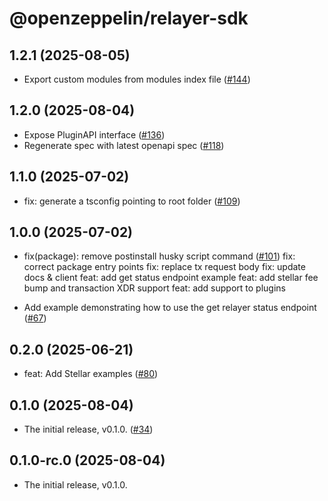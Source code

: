 # @openzeppelin/relayer-sdk


## 1.2.1 (2025-08-05)

- Export custom modules from modules index file ([#144](https://github.com/OpenZeppelin/openzeppelin-relayer-sdk/pull/144))

## 1.2.0 (2025-08-04)

- Expose PluginAPI interface ([#136](https://github.com/OpenZeppelin/openzeppelin-relayer-sdk/pull/136))
- Regenerate spec with latest openapi spec ([#118](https://github.com/OpenZeppelin/openzeppelin-relayer-sdk/pull/118))

## 1.1.0 (2025-07-02)

- fix: generate a tsconfig pointing to root folder ([#109](https://github.com/OpenZeppelin/openzeppelin-relayer-sdk/pull/109))

## 1.0.0 (2025-07-02)

- fix(package): remove postinstall husky script command ([#101](https://github.com/OpenZeppelin/openzeppelin-relayer-sdk/pull/101))
  fix: correct package entry points
  fix: replace tx request body
  fix: update docs & client
  feat: add get status endpoint example
  feat: add stellar fee bump and transaction XDR support
  feat: add support to plugins

- Add example demonstrating how to use the get relayer status endpoint ([#67](https://github.com/OpenZeppelin/openzeppelin-relayer-sdk/pull/67))

## 0.2.0 (2025-06-21)

- feat: Add Stellar examples ([#80](https://github.com/OpenZeppelin/openzeppelin-relayer-sdk/pull/80))

## 0.1.0 (2025-08-04)

- The initial release, v0.1.0. ([#34](https://github.com/OpenZeppelin/openzeppelin-relayer-sdk/pull/34))

## 0.1.0-rc.0 (2025-08-04)

- The initial release, v0.1.0.
